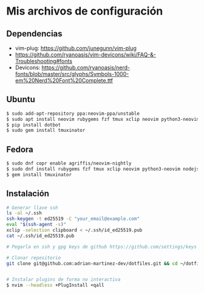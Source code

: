Mis archivos de configuración
=============================

## Dependencias

- vim-plug: https://github.com/junegunn/vim-plug
- https://github.com/ryanoasis/vim-devicons/wiki/FAQ-&-Troubleshooting#fonts
- Devicons: https://github.com/ryanoasis/nerd-fonts/blob/master/src/glyphs/Symbols-1000-em%20Nerd%20Font%20Complete.ttf

## Ubuntu
```sh
$ sudo add-apt-repository ppa:neovim-ppa/unstable
$ sudo apt install neovim rubygems fzf tmux xclip neovim python3-neovim python3-pip nodejs ripgrep xdg-utils wslu
$ pip install dotbot
$ sudo gem install tmuxinator


```
## Fedora
```sh
$ sudo dnf copr enable agriffis/neovim-nightly
$ sudo dnf install rubygems fzf tmux xclip neovim python3-neovim nodejs ripgrep gcc-c++
$ gem install tmuxinator

```

## Instalación

```sh
# Generar llave ssh
ls -al ~/.ssh
ssh-keygen -t ed25519 -C "your_email@example.com"
eval "$(ssh-agent -s)"
xclip -selection clipboard < ~/.ssh/id_ed25519.pub
cat ~/.ssh/id_ed25519.pub

# Pegarla en ssh y gpg keys de github https://github.com/settings/keys

# Clonar repositorio
git clone git@github.com:adrian-martinez-dev/dotfiles.git && cd ~/dotfiles && ~/.local/bin/dotbot -c install.conf.yaml


# Instalar plugins de forma no interactiva
$ nvim --headless +PlugInstall +qall
```
